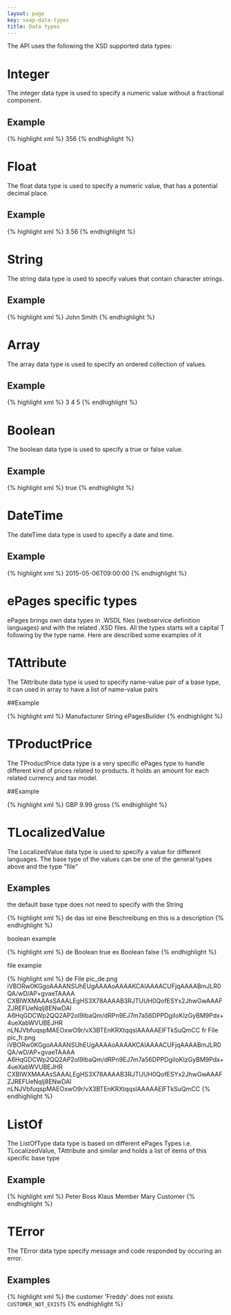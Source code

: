 ```yaml
---
layout: page
key: soap-data-types
title: Data types
---
```


The API uses the following the XSD supported data types:

# Integer

The integer data type is used to specify a numeric value without a fractional component.

## Example

{% highlight xml %}
<Count>356</Count>
{% endhighlight %}

# Float

The float data type is used to specify a numeric value, that has a potential decimal place.

## Example

{% highlight xml %}
<Length>3.56</Length>
{% endhighlight %}

# String

The string data type is used to specify values that contain character strings.

## Example

{% highlight xml %}
<CustomerName>John Smith</CustomerName>
{% endhighlight %}

# Array

The array data type is used to specify an ordered collection of values.

## Example

{% highlight xml %}
<Numbers type="array">
  <Value>3</Value>
  <Value>4</Value>
  <Value>5</Value>
</Numbers>
{% endhighlight %}

# Boolean

The boolean data type is used to specify a true or false value.

## Example

{% highlight xml %}
<IsAvaliable>true</IsAvailable>
{% endhighlight %}

# DateTime

The dateTime data type is used to specify a date and time.

## Example

{% highlight xml %}
<StartDate>2015-05-06T09:00:00</StartDate>
{% endhighlight %}

# ePages specific types

ePages brings own data types in .WSDL files (webservice definition languages) and with the related .XSD files.
All the types starts wit a capital T following by the type name. Here are described some examples of it

# TAttribute

The TAttribute data type is used to specify name-value pair of a base type, it can used in array to have a list of name-value pairs

##Example

{% highlight xml %}
<Attribute xsi:type="TAttribute">
    <Name>Manufacturer</Name>
    <Type>String</Type>
    <Value>ePagesBuilder</Value>
</Attribute>
{% endhighlight %}

# TProductPrice

The TProductPrice data type is a very specific ePages type to handle different kind of prices related to products. It holds an amount for each related currency and tax model.

##Example

{% highlight xml %}
<ProductPrice xsi:type="TProductPrice">
    <CurrencyID>GBP</CurrencyID>
    <Price>9.99</Price>
    <TaxModel>gross</TaxModel>
</ProductPrice>
{% endhighlight %}

# TLocalizedValue

The LocalizedValue data type is used to specify a value for different languages. The base type of the values can be one of the general types above and the type "file"

## Examples

the default base type does not need to specify with the <Type>String</Type>

{% highlight xml %}
<Description soapenc:arrayType="TLocalizedValue[2]" xsi:type="soapenc:Array">
    <LocalizedValue>
        <LanguageCode>de</LanguageCode>
        <Value>das ist eine Beschreibung</Value>
    </LocalizedValue>
    <LocalizedValue>
        <LanguageCode>en</LanguageCode>
        <Value>this is a description</Value>
    </LocalizedValue>
</Description>
{% endhighlight %}

boolean example

{% highlight xml %}
<IsAvailableForLanguage soapenc:arrayType="TLocalizedValue[2]" xsi:type="soapenc:Array">
    <LocalizedValue>
        <LanguageCode>de</LanguageCode>
        <Type>Boolean</Type>
        <Value>true</Value>
    </LocalizedValue>
    <LocalizedValue>
        <LanguageCode>es</LanguageCode>
        <Type>Boolean</Type>
        <Value>false</Value>
    </LocalizedValue>
</IsAvailableForLanguage>
{% endhighlight %}

file example

{% highlight xml %}
<Picture soapenc:arrayType="TLocalizedValue[2]" xsi:type="soapenc:Array">
    <LocalizedValue>
        <LanguageCode>de</LanguageCode>
        <Type>File</Type>
        <Value>pic_de.png</Value>
        <FileContent>iVBORw0KGgoAAAANSUhEUgAAAAoAAAAKCAIAAAACUFjqAAAABmJLR0QA/wD/AP+gvaeTAAAA
CXBIWXMAAAsSAAALEgHS3X78AAAAB3RJTUUH0QofESYx2JhwGwAAAFZJREFUeNqlj8ENwDAI
A6HqGDCWp2QQ2AP2oI9IbaQm/dRPn9EJ7m7a56DPPDgiIoKIzGyBM9Pdx+4ueXabWVUBEJHR
nLNJVbfuqspMAEOxwO9r/vX3BTEnKRXtqqslAAAAAElFTkSuQmCC</FileContent>
    </LocalizedValue>
    <LocalizedValue>
        <LanguageCode>fr</LanguageCode>
        <Type>File</Type>
        <Value>pic_fr.png</Value>
        <FileContent>iVBORw0KGgoAAAANSUhEUgAAAAoAAAAKCAIAAAACUFjqAAAABmJLR0QA/wD/AP+gvaeTAAAA
A6HqGDCWp2QQ2AP2oI9IbaQm/dRPn9EJ7m7a56DPPDgiIoKIzGyBM9Pdx+4ueXabWVUBEJHR
CXBIWXMAAAsSAAALEgHS3X78AAAAB3RJTUUH0QofESYx2JhwGwAAAFZJREFUeNqlj8ENwDAI
nLNJVbfuqspMAEOxwO9r/vX3BTEnKRXtqqslAAAAAElFTkSuQmCC</FileContent>
    </LocalizedValue>
</Description>
{% endhighlight %}

# ListOf<TEpagesType>

The ListOfType data type is based on different ePages Types i.e. TLocalizedValue, TAttribute and similar and holds a list of items of this specific base type

## Example

{% highlight xml %}
<Mapping type="ListOfAttributes">
    <Attribute type="TAttribute">
        <Name>Peter</Name>
        <Value>Boss</Value>
    </Attribute>
    <Attribute type="TAttribute">
        <Name>Klaus</Name>
        <Value>Member</Value>
    </Attribute>
    <Attribute type="TAttribute">
        <Name>Mary</Name>
        <Value>Customer</Value>
    </Attribute>
</Mapping>
{% endhighlight %}

# TError

The TError data type specify message and code responded by occuring an error.

## Examples

{% highlight xml %}
<Error type="TError">
    <Message>the customer 'Freddy' does not exists</Message>
    <Code>CUSTOMER_NOT_EXISTS</Code>
</Error>
{% endhighlight %}


